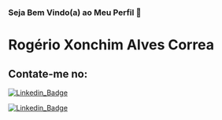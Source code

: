 ### Seja Bem Vindo(a) ao Meu Perfil 👋

<!--
**rogerioxonchim/rogerioxonchim** is a ✨ _special_ ✨ repository because its `README.md` (this file) appears on your GitHub profile.



Here are some ideas to get you started:

- 🔭 I’m currently working on ...
- 🌱 I’m currently learning ...
- 👯 I’m looking to collaborate on ...
- 🤔 I’m looking for help with ...
- 💬 Ask me about ...
- 📫 How to reach me: ...
- 😄 Pronouns: ...
- ⚡ Fun fact: ...
-->

# Rogério Xonchim Alves Correa

## Contate-me no:
[![Linkedin_Badge](https://img.shields.io/badge/-LinkedIn-blue?style=flat-square&logo=Linkedin&LogoColor=white&Link=https://www.linkedin.com/in/rog%C3%A9rio-xonchim-b3b3a717/)](https://www.linkedin.com/in/rog%C3%A9rio-xonchim-b3b3a717/)

[![Linkedin_Badge](https://img.shields.io/badge/Instagram-E4405F?style=for-the-badge&logo=instagram&logoColor=white&Link=https://www.instagram.com/rogerioxonchim/)](https://www.instagram.com/rogerioxonchim/)
